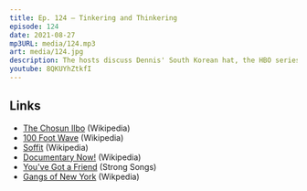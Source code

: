 ```yaml
---
title: Ep. 124 – Tinkering and Thinkering
episode: 124
date: 2021-08-27
mp3URL: media/124.mp3
art: media/124.jpg
description: The hosts discuss Dennis' South Korean hat, the HBO series, 100 Foot Wave, a mini-roof over a ladder, the mockumentary series, Documentary Now!, a Michigan blues festival, Carole King's Tapestry album, and Gangs of New York.
youtube: 8QKUYhZtkfI
---
```


## Links

- [The Chosun Ilbo](https://en.wikipedia.org/wiki/The_Chosun_Ilbo) (Wikipedia)
- [100 Foot Wave](https://en.wikipedia.org/wiki/100_Foot_Wave) (Wikipedia)
- [Soffit](https://en.wikipedia.org/wiki/Soffit) (Wikipedia)
- [Documentary Now!](https://en.wikipedia.org/wiki/Documentary_Now!) (Wikipedia)
- [You've Got a Friend](https://strongsongspodcast.com/episode/youve-got-a-friend-by-carole-king) (Strong Songs)
- [Gangs of New York](https://en.wikipedia.org/wiki/Gangs_of_New_York) (Wikpedia)
